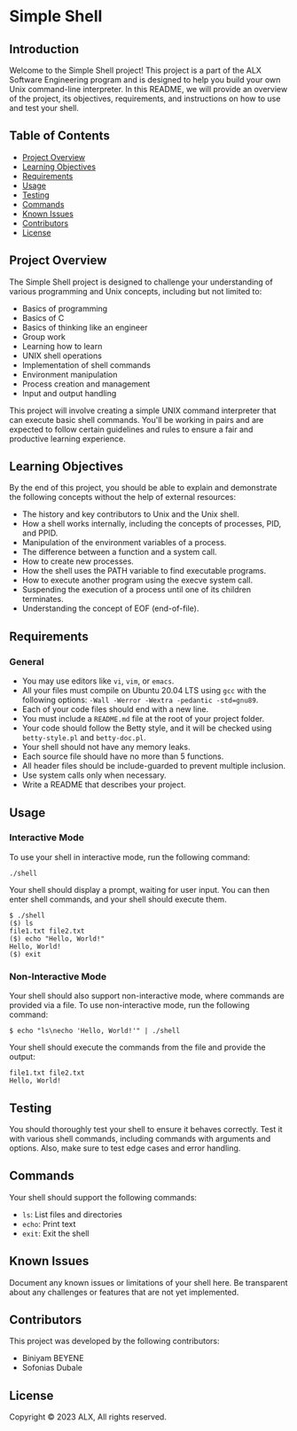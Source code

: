 <h1>Simple Shell</h1>
<h2>Introduction</h2>
<p>Welcome to the Simple Shell project! This project is a part of the ALX Software Engineering program and is designed to help you build your own Unix command-line interpreter. In this README, we will provide an overview of the project, its objectives, requirements, and instructions on how to use and test your shell.</p>
<h2>Table of Contents</h2>
<ul>
        <li><a href="#project-overview">Project Overview</a></li>
        <li><a href="#learning-objectives">Learning Objectives</a></li>
        <li><a href="#requirements">Requirements</a></li>
        <li><a href="#usage">Usage</a></li>
        <li><a href="#testing">Testing</a></li>
        <li><a href="#commands">Commands</a></li>
        <li><a href="#known-issues">Known Issues</a></li>
        <li><a href="#contributors">Contributors</a></li>
        <li><a href="#license">License</a></li>
    </ul>

<h2 id="project-overview">Project Overview</h2>

<p>The Simple Shell project is designed to challenge your understanding of various programming and Unix concepts, including but not limited to:</p>

<ul>
        <li>Basics of programming</li>
        <li>Basics of C</li>
        <li>Basics of thinking like an engineer</li>
        <li>Group work</li>
        <li>Learning how to learn</li>
        <li>UNIX shell operations</li>
        <li>Implementation of shell commands</li>
        <li>Environment manipulation</li>
        <li>Process creation and management</li>
        <li>Input and output handling</li>
    </ul>

<p>This project will involve creating a simple UNIX command interpreter that can execute basic shell commands. You'll be working in pairs and are expected to follow certain guidelines and rules to ensure a fair and productive learning experience.</p>

<h2 id="learning-objectives">Learning Objectives</h2>

<p>By the end of this project, you should be able to explain and demonstrate the following concepts without the help of external resources:</p>

<ul>
        <li>The history and key contributors to Unix and the Unix shell.</li>
        <li>How a shell works internally, including the concepts of processes, PID, and PPID.</li>
        <li>Manipulation of the environment variables of a process.</li>
        <li>The difference between a function and a system call.</li>
        <li>How to create new processes.</li>
        <li>How the shell uses the PATH variable to find executable programs.</li>
        <li>How to execute another program using the execve system call.</li>
        <li>Suspending the execution of a process until one of its children terminates.</li>
        <li>Understanding the concept of EOF (end-of-file).</li>
    </ul>

<h2 id="requirements">Requirements</h2>

<h3>General</h3>

<ul>
        <li>You may use editors like <code>vi</code>, <code>vim</code>, or <code>emacs</code>.</li>
        <li>All your files must compile on Ubuntu 20.04 LTS using <code>gcc</code> with the following options: <code>-Wall -Werror -Wextra -pedantic -std=gnu89</code>.</li>
        <li>Each of your code files should end with a new line.</li>
        <li>You must include a <code>README.md</code> file at the root of your project folder.</li>
        <li>Your code should follow the Betty style, and it will be checked using <code>betty-style.pl</code> and <code>betty-doc.pl</code>.</li>
        <li>Your shell should not have any memory leaks.</li>
        <li>Each source file should have no more than 5 functions.</li>
        <li>All header files should be include-guarded to prevent multiple inclusion.</li>
        <li>Use system calls only when necessary.</li>
        <li>Write a README that describes your project.</li>
    </ul>

<h2 id="usage">Usage</h2>

 <h3>Interactive Mode</h3>
    <p>To use your shell in interactive mode, run the following command:</p>
    <pre><code>./shell</code></pre>
    <p>Your shell should display a prompt, waiting for user input. You can then enter shell commands, and your shell should execute them.</p>
    <pre><code>$ ./shell
($) ls
file1.txt file2.txt
($) echo "Hello, World!"
Hello, World!
($) exit
</code></pre>
    <h3>Non-Interactive Mode</h3>
    <p>Your shell should also support non-interactive mode, where commands are provided via a file. To use non-interactive mode, run the following command:</p>
    <pre><code>$ echo "ls\necho 'Hello, World!'" | ./shell</code></pre>
    <p>Your shell should execute the commands from the file and provide the output:</p>
    <pre><code>file1.txt file2.txt
Hello, World!
</code></pre>
    <h2 id="testing">Testing</h2>
    <p>You should thoroughly test your shell to ensure it behaves correctly. Test it with various shell commands, including commands with arguments and options. Also, make sure to test edge cases and error handling.</p>
    <h2 id="commands">Commands</h2>
    <p>Your shell should support the following commands:</p>
    <ul>
        <li><code>ls</code>: List files and directories</li>
        <li><code>echo</code>: Print text</li>
        <li><code>exit</code>: Exit the shell</li>
        <!-- Add more commands here -->
    </ul>
    <h2 id="known-issues">Known Issues</h2>
    <p>Document any known issues or limitations of your shell here. Be transparent about any challenges or features that are not yet implemented.</p>
    <h2 id="contributors">Contributors</h2>
    <p>This project was developed by the following contributors:</p>
    <ul>
        <li>Biniyam BEYENE</li>
        <li>Sofonias Dubale</li>
    </ul>
    <h2 id="license">License</h2>
    <p>Copyright &copy; 2023 ALX, All rights reserved.</p>


